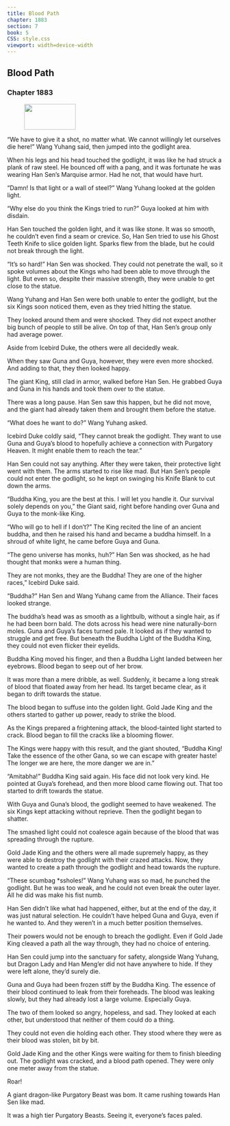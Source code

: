 ```yaml
---
title: Blood Path
chapter: 1883
section: 7
book: 5
CSS: style.css
viewport: width=device-width
---
```


## Blood Path

### Chapter 1883

<figure>
	<img src="../Images/gem.gif" alt="" id="gem" width="120" height="60" />
</figure>

“We have to give it a shot, no matter what. We cannot willingly let ourselves die here!” Wang Yuhang said, then jumped into the godlight area.

When his legs and his head touched the godlight, it was like he had struck a plank of raw steel. He bounced off with a pang, and it was fortunate he was wearing Han Sen’s Marquise armor. Had he not, that would have hurt.

“Damn! Is that light or a wall of steel?” Wang Yuhang looked at the golden light.

“Why else do you think the Kings tried to run?” Guya looked at him with disdain.

Han Sen touched the golden light, and it was like stone. It was so smooth, he couldn’t even find a seam or crevice. So, Han Sen tried to use his Ghost Teeth Knife to slice golden light. Sparks flew from the blade, but he could not break through the light.

“It’s so hard!” Han Sen was shocked. They could not penetrate the wall, so it spoke volumes about the Kings who had been able to move through the light. But even so, despite their massive strength, they were unable to get close to the statue.

Wang Yuhang and Han Sen were both unable to enter the godlight, but the six Kings soon noticed them, even as they tried hitting the statue.

They looked around them and were shocked. They did not expect another big bunch of people to still be alive. On top of that, Han Sen’s group only had average power.

Aside from Icebird Duke, the others were all decidedly weak.

When they saw Guna and Guya, however, they were even more shocked. And adding to that, they then looked happy.

The giant King, still clad in armor, walked before Han Sen. He grabbed Guya and Guna in his hands and took them over to the statue.

There was a long pause. Han Sen saw this happen, but he did not move, and the giant had already taken them and brought them before the statue.

“What does he want to do?” Wang Yuhang asked.

Icebird Duke coldly said, “They cannot break the godlight. They want to use Guna and Guya’s blood to hopefully achieve a connection with Purgatory Heaven. It might enable them to reach the tear.”

Han Sen could not say anything. After they were taken, their protective light went with them. The arms started to rise like mad. But Han Sen’s people could not enter the godlight, so he kept on swinging his Knife Blank to cut down the arms.

“Buddha King, you are the best at this. I will let you handle it. Our survival solely depends on you,” the Giant said, right before handing over Guna and Guya to the monk-like King.

“Who will go to hell if I don’t?” The King recited the line of an ancient buddha, and then he raised his hand and became a buddha himself. In a shroud of white light, he came before Guya and Guna.

“The geno universe has monks, huh?” Han Sen was shocked, as he had thought that monks were a human thing.

They are not monks, they are the Buddha! They are one of the higher races,” Icebird Duke said.

“Buddha?” Han Sen and Wang Yuhang came from the Alliance. Their faces looked strange.

The buddha’s head was as smooth as a lightbulb, without a single hair, as if he had been born bald. The dots across his head were nine naturally-born moles. Guna and Guya’s faces turned pale. It looked as if they wanted to struggle and get free. But beneath the Buddha Light of the Buddha King, they could not even flicker their eyelids.

Buddha King moved his finger, and then a Buddha Light landed between her eyebrows. Blood began to seep out of her brow.

It was more than a mere dribble, as well. Suddenly, it became a long streak of blood that floated away from her head. Its target became clear, as it began to drift towards the statue.

The blood began to suffuse into the golden light. Gold Jade King and the others started to gather up power, ready to strike the blood.

As the Kings prepared a frightening attack, the blood-tainted light started to crack. Blood began to fill the cracks like a blooming flower.

The Kings were happy with this result, and the giant shouted, “Buddha King! Take the essence of the other Gana, so we can escape with greater haste! The longer we are here, the more danger we are in.”

“Amitabha!” Buddha King said again. His face did not look very kind. He pointed at Guya’s forehead, and then more blood came flowing out. That too started to drift towards the statue.

With Guya and Guna’s blood, the godlight seemed to have weakened. The six Kings kept attacking without reprieve. Then the godlight began to shatter.

The smashed light could not coalesce again because of the blood that was spreading through the rupture.

Gold Jade King and the others were all made supremely happy, as they were able to destroy the godlight with their crazed attacks. Now, they wanted to create a path through the godlight and head towards the rupture.

“These scumbag *ssholes!” Wang Yuhang was so mad, he punched the godlight. But he was too weak, and he could not even break the outer layer. All he did was make his fist numb.

Han Sen didn’t like what had happened, either, but at the end of the day, it was just natural selection. He couldn’t have helped Guna and Guya, even if he wanted to. And they weren’t in a much better position themselves.

Their powers would not be enough to breach the godlight. Even if Gold Jade King cleaved a path all the way through, they had no choice of entering.

Han Sen could jump into the sanctuary for safety, alongside Wang Yuhang, but Dragon Lady and Han Meng’er did not have anywhere to hide. If they were left alone, they’d surely die.

Guna and Guya had been frozen stiff by the Buddha King. The essence of their blood continued to leak from their foreheads. The blood was leaking slowly, but they had already lost a large volume. Especially Guya.

The two of them looked so angry, hopeless, and sad. They looked at each other, but understood that neither of them could do a thing.

They could not even die holding each other. They stood where they were as their blood was stolen, bit by bit.

Gold Jade King and the other Kings were waiting for them to finish bleeding out. The godlight was cracked, and a blood path opened. They were only one meter away from the statue.

Roar!

A giant dragon-like Purgatory Beast was bom. It came rushing towards Han Sen like mad.

It was a high tier Purgatory Beasts. Seeing it, everyone’s faces paled.
